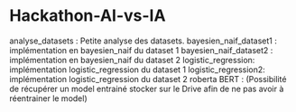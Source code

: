 # Hackathon-AI-vs-IA
analyse_datasets : Petite analyse des datasets. 
bayesien_naif_dataset1 : implémentation en bayesien_naif du dataset 1
bayesien_naif_dataset2 : implémentation en bayesien_naif du dataset 2
logistic_regression: implémentation logistic_regression du dataset 1
logistic_regression2: implémentation logistic_regression du dataset 2
roberta
BERT :     (Possibilité de récupérer un model entrainé stocker sur le Drive afin de ne pas avoir à réentrainer le model)